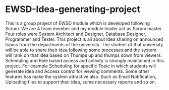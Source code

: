 # EWSD-Idea-generating-project
This is a group project of EWSD module which is developed following Scrum. We are 4 team member and my module leader act as Scrum master. Four roles were System Architect and Designer, Database Designer, Programmer and Tester. This project is all about Idea sharing on announced topics from the departments of the university. The student of that university will be able to share their idea following some processes and the system will rank on that idea based on Thumps up and thumps down from viewers. Scheduling and Role based access and activity is strongly maintained in this project. For example Scheduling for specific Topic in which students will generate idea and Access control for viewing comments. Some other features has make the system attractive also. Such as Email Notification, Uploading files to support their idea, some necessary reports and so on.  
